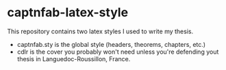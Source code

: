 captnfab-latex-style
====================

This repository contains two latex styles I used to write my thesis.

  * captnfab.sty is the global style (headers, theorems, chapters, etc.)
  * cdlr is the cover you probably won't need unless you're defending yout
thesis in Languedoc-Roussillon, France.

